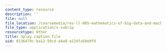 ```yaml
---
content_type: resource
description: ''
file: null
file_location: /coursemedia/res-ll-005-mathematics-of-big-data-and-machine-learning-january-iap-2020/0136479cba1259cda4a9e224fa50e9fd_hMUpevQzNzY.vtt
file_type: application/x-subrip
resourcetype: Other
title: 3play caption file
uid: 0136479c-ba12-59cd-a4a9-e224fa50e9fd
---
```

